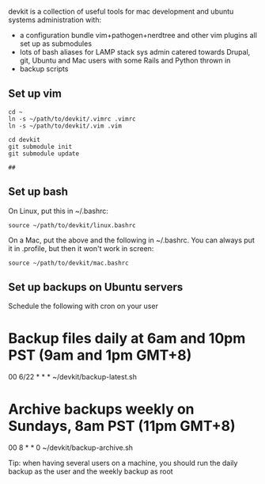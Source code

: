 devkit is a collection of useful tools for mac development and ubuntu systems administration with:

  * a configuration bundle vim+pathogen+nerdtree and other vim plugins all set up as submodules
  * lots of bash aliases for LAMP stack sys admin catered towards Drupal, git, Ubuntu and Mac users with some Rails and Python thrown in
  * backup scripts

## Set up vim

    cd ~
    ln -s ~/path/to/devkit/.vimrc .vimrc 
    ln -s ~/path/to/devkit/.vim .vim

    cd devkit
    git submodule init
    git submodule update
    
    ##

## Set up bash

On Linux, put this in ~/.bashrc:

    source ~/path/to/devkit/linux.bashrc

On a Mac, put the above and the following in ~/.bashrc. You can always put it in .profile, but then it won't work in screen:

    source ~/path/to/devkit/mac.bashrc

## Set up backups on Ubuntu servers

Schedule the following with cron on your user

  # Backup files daily at 6am and 10pm PST (9am and 1pm GMT+8)
  00 6/22 * * *  ~/devkit/backup-latest.sh
  
  # Archive backups weekly on Sundays, 8am PST (11pm GMT+8)
  00 8 * * 0 ~/devkit/backup-archive.sh

Tip: when having several users on a machine, you should run the daily backup as the user and the weekly backup as root